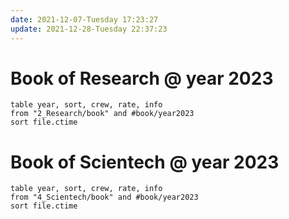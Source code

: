 ```yaml
---
date: 2021-12-07-Tuesday 17:23:27
update: 2021-12-28-Tuesday 22:37:23
---
```

# Book of Research @ year 2023

```dataview
table year, sort, crew, rate, info
from "2_Research/book" and #book/year2023 
sort file.ctime
```

# Book of Scientech @ year 2023

```dataview
table year, sort, crew, rate, info
from "4_Scientech/book" and #book/year2023 
sort file.ctime
```